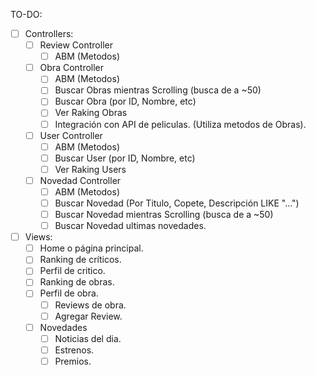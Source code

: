 TO-DO:

- [ ] Controllers:
  - [ ] Review Controller
    - [ ] ABM (Metodos)
  - [ ] Obra Controller
    - [ ] ABM (Metodos)
    - [ ] Buscar Obras mientras Scrolling (busca de a ~50)
    - [ ] Buscar Obra (por ID, Nombre, etc)
    - [ ] Ver Raking Obras
    - [ ] Integración con API de peliculas. (Utiliza metodos de Obras).
  - [ ] User Controller
    - [ ] ABM (Metodos)
    - [ ] Buscar User (por ID, Nombre, etc)
    - [ ] Ver Raking Users
  - [ ] Novedad Controller
    - [ ] ABM (Metodos)
    - [ ] Buscar Novedad (Por Titulo, Copete, Descripción LIKE "...")
    - [ ] Buscar Novedad mientras Scrolling (busca de a ~50)
    - [ ] Buscar Novedad ultimas novedades.
- [ ] Views:
  - [ ] Home o página principal.
  - [ ] Ranking de críticos.
  - [ ] Perfil de critico.
  - [ ] Ranking de obras.
  - [ ] Perfil de obra.
    - [ ] Reviews de obra.
    - [ ] Agregar Review.
  - [ ] Novedades
     - [ ] Noticias del dia.
     - [ ] Estrenos.
     - [ ] Premios.
